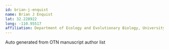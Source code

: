 ```yaml
---
id: brian-j-enquist
name: Brian J Enquist
lat: 32.228922
long: -110.95517
affiliation: Department of Ecology and Evolutionary Biology, University of Arizona, Tucson, Arizona, USA
---
```


Auto generated from OTN manuscript author list
